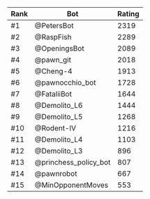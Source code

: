 Rank|Bot|Rating
---|---|---
#1|@PetersBot|2319
#2|@RaspFish|2289
#3|@OpeningsBot|2089
#4|@pawn_git|2018
#5|@Cheng-4|1913
#6|@pawnocchio_bot|1728
#7|@FataliiBot|1644
#8|@Demolito_L6|1444
#9|@Demolito_L5|1268
#10|@Rodent-IV|1216
#11|@Demolito_L4|1103
#12|@Demolito_L3|896
#13|@princhess_policy_bot|807
#14|@pawnrobot|667
#15|@MinOpponentMoves|553
